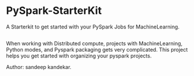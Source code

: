 # PySpark-StarterKit
A Starterkit to get started with your PySpark Jobs for MachineLearning.

##
When working with Distributed compute, projects with MachineLearning, Python modes, and Pyspark packaging gets very complicated.
This project helps you get started with organizing your pyspark projects.

Author: sandeep kandekar.